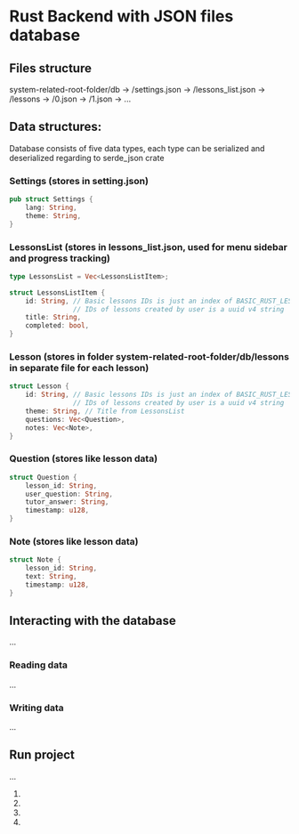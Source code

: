 # Rust Backend with JSON files database

## Files structure

system-related-root-folder/db
-> /settings.json
-> /lessons_list.json
-> /lessons
-> /0.json
-> /1.json
-> ...

## Data structures:

Database consists of five data types, each type can be serialized and deserialized regarding to serde_json crate

### Settings (stores in setting.json)

```rust
pub struct Settings {
    lang: String,
    theme: String,
}
```

### LessonsList (stores in lessons_list.json, used for menu sidebar and progress tracking)

```rust
type LessonsList = Vec<LessonsListItem>;

struct LessonsListItem {
    id: String, // Basic lessons IDs is just an index of BASIC_RUST_LESSONS constant
                // IDs of lessons created by user is a uuid v4 string
    title: String,
    completed: bool,
}
```

### Lesson (stores in folder system-related-root-folder/db/lessons in separate file for each lesson)

```rust
struct Lesson {
    id: String, // Basic lessons IDs is just an index of BASIC_RUST_LESSONS constant
                // IDs of lessons created by user is a uuid v4 string
    theme: String, // Title from LessonsList
    questions: Vec<Question>,
    notes: Vec<Note>,
}
```

### Question (stores like lesson data)

```rust
struct Question {
    lesson_id: String,
    user_question: String,
    tutor_answer: String,
    timestamp: u128,
}
```

### Note (stores like lesson data)

```rust
struct Note {
    lesson_id: String,
    text: String,
    timestamp: u128,
}
```

## Interacting with the database

...

### Reading data

...

### Writing data

...

## Run project

...

1.
2.
3.
4.

